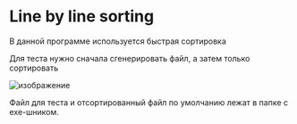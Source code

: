 # Line by line sorting

В данной программе используется быстрая сортировка

Для теста нужно сначала сгенерировать файл, а затем только сортировать

![изображение](https://user-images.githubusercontent.com/57705353/126815516-4f6ab38e-a560-42a7-ab00-9862ef404caa.png)


Файл для теста и отсортированный файл по умолчанию лежат в папке с exe-шником.
